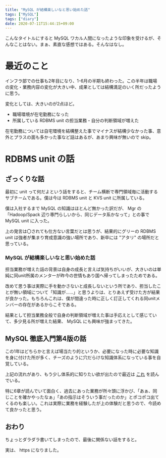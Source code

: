 ```yaml
---
title: "MySQL が結構楽しいなと思い始めた話"
tags: ["MySQL"]
tags: ["diary"]
date: 2020-07-11T15:44:15+09:00
---
```

こんなタイトルにすると MySQL ワカル人間になったような印象を受けるが、そんなことはない。まぁ、素直な感想ではある。そんなはなし。

# 最近のこと
インフラ部での仕事も2年目になり、1-6月の半期も終わった。この半年は職場の変化・業務内容の変化が大きい中、成果としては結構満足のいく所だったように思う。

変化としては、大きいのが2点ほど。
- 職場環境が在宅勤務になった
- 所属している RDBMS unit の担当業務・自分の判断領域が増えた

在宅勤務については自宅環境を結構整えた事でマイナスが結構少なかった事、意外とプラスの面も多かった事など話はあるが、あまり興味が無いので skip。

# RDBMS unit の話 
## ざっくりな話
最初に unit って何だよという話をすると、チーム横断で専門領域毎に活動するサブチームである。僕は今は RDBMS unit と KVS unit に所属している。

僕は入社するまで MySQL の知識はほとんど無かった訳だが、 Mgr の「Hadoop/Spack 辺り専門らしいから、同じデータ系かなって」との事で MySQL unit に入った。

上の発言は〇されても仕方ない言葉だとは思うが、結果的にグリーの RDBMS unit は強者が集まり育成意識の強い場所であり、新卒には "アタリ" の場所だと思っている。
### MySQL が結構楽しいなと思い始めた話
担当業務が増えた話の背景は自身の成長と言えば気持ちがいいが、大きいのは単純に同unit所属のメンターが昨今の世情もあり国へ帰ってしまったためである。

改めて思う事は実際に手を動かさないと成長しないという所であり、担当したことが無い領域について「知識が……」と思うよりは、とりあえず受けた方が結果が良かった。もちろんこれは、僕が間違った時に正しく訂正してくれる同unitメンバーの存在があるからこそである。

結果として担当業務全般で自身の判断領域が増えた事は手応えとして感じていて、多少見る所が増えた結果、 MySQL にも興味が強まってきた。

## MySQL 徹底入門第4版の話
この1年はどちらかと言えば場当たり的というか、必要になった時に必要な知識を身に付けた所が多く、チーズのように穴だらけな知識体系になっている事を自覚している。

上記の流れがあり、もう少し体系的に知りたい欲が出たので最近は [これ](https://www.amazon.co.jp/dp/B088M1BMBG/) を読んでいる。

特に6章が読んでいて面白く、過去にあった業務が所々頭に浮かび、「あぁ、同じことを確かやったなぁ」「あの指示はそういう事だったのか」とポコポコ出てくるのも楽しい。これは実際に業務を経験したが上の体験だと思うので、今読めて良かったと思う。

## おわり
ちょっとダラダラ書いてしまったので、最後に関係ない話をすると。

実は、 https になりました。